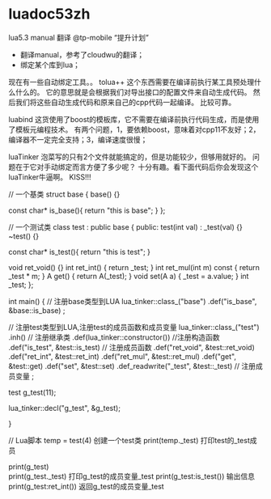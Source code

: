 # luadoc53zh
lua5.3 manual 翻译 @tp-mobile “提升计划”

- 翻译manual，参考了cloudwu的翻译；
- 绑定某个库到lua；

现在有一些自动绑定工具。。
tolua++
这个东西需要在编译前执行某工具预处理什么什么的。
它的意思就是会根据我们对导出接口的配置文件来自动生成代码。
然后我们将这些自动生成代码和原来自己的cpp代码一起编译。
比较可靠。

luabind
这货使用了boost的模板库，它不需要在编译前执行代码生成，而是使用了模板元编程技术。
有两个问题，1，要依赖boost，意味着对cpp11不友好；2，编译器不一定完全支持；3，编译速度很慢；

luaTinker
泡菜写的只有2个文件就能搞定的，但是功能较少，但够用就好的。
问题在于它对手动绑定而言方便了多少呢？
十分有趣。看下面代码后你会发现这个luaTinker牛逼啊。
KISS!!!

// 一个基类
struct base
{
 base() {}

 const char* is_base(){ return "this is base"; }
};

// 一个测试类
class test : public base
{
public:
 test(int val) : _test(val) {}
 ~test() {}

 const char* is_test(){ return "this is test"; }

 void ret_void() {}
 int ret_int()   { return _test;   }
 int ret_mul(int m) const { return _test * m;  }
 A get()    { return A(_test);  }
 void set(A a)   { _test = a.value;  }
 int _test;
};

int main()
{
 // 注册base类型到LUA
 lua_tinker::class_<base>("base")
  .def("is_base", &base::is_base)
  ;
 
 // 注册test类型到LUA,注册test的成员函数和成员变量
 lua_tinker::class_<test>("test")
  .inh<base>() // 注册继承类
  .def(lua_tinker::constructor<int>()) //注册构造函数
  .def("is_test", &test::is_test)           // 注册成员函数
  .def("ret_void", &test::ret_void)
  .def("ret_int", &test::ret_int)
  .def("ret_mul", &test::ret_mul)
  .def("get", &test::get)
  .def("set", &test::set)
  .def_readwrite("_test", &test::_test) // 注册成员变量
  ;

 test g_test(11);
 
 lua_tinker::decl("g_test", &g_test);
 
}

// Lua脚本
temp = test(4)  创建一个test类
print(temp._test) 打印test的_test成员

print(g_test)     
print(g_test._test) 打印g_test的成员变量_test
print(g_test:is_test()) 输出信息  
print(g_test:ret_int()) 返回g_test的成员变量_test